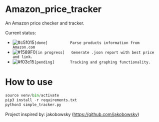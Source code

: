 # Amazon_price_tracker
An Amazon price checker and tracker. 

Current status:
  - ![#c5f015](https://via.placeholder.com/15/c5f015/000000?text=+)`[done]          Parse products information from Amazon.com`
  - ![#1589F0](https://via.placeholder.com/15/1589F0/000000?text=+)`[in progress]   Generate .json report with best price and link.`
  - ![#f03c15](https://via.placeholder.com/15/f03c15/000000?text=+)`[pending]       Tracking and graphing functionality.`

# How to use
```python
source venv/bin/activate
pip3 install -r requirements.txt
python3 simple_tracker.py
```


Project inspired by: jakobowsky (https://github.com/jakobowsky)
